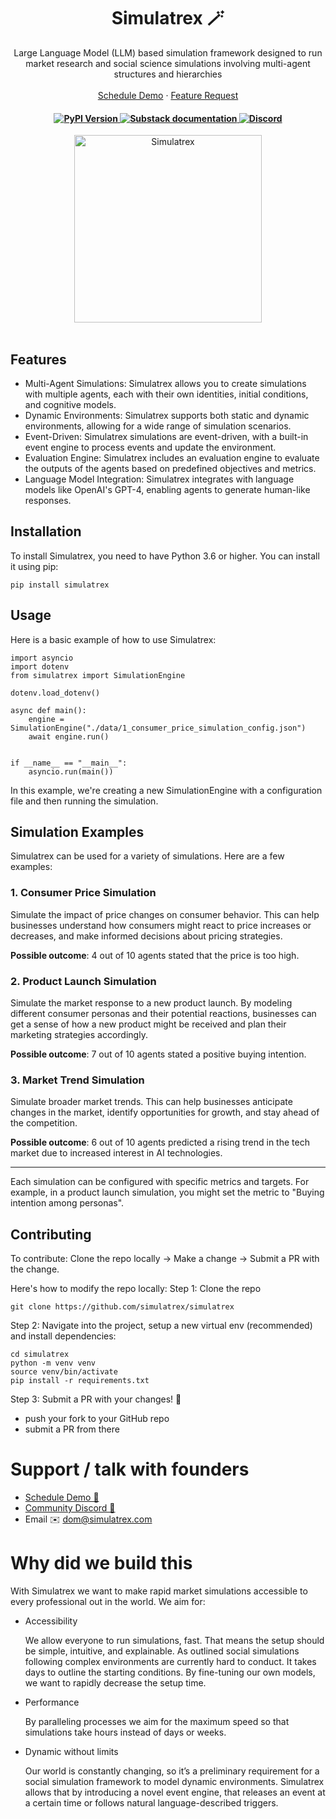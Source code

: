 <h1 align="center">
        Simulatrex 🪄 
    </h1>
    <p align="center">
        <p align="center">Large Language Model (LLM) based simulation framework designed to run market research and social science simulations involving multi-agent structures and hierarchies
        <br>
        <br>
        <a href="https://cal.com/d42me/30min">Schedule Demo</a>
        ·
        <a href="https://github.com/simulatrex/simulatrex/issues/new?assignees=&labels=enhancement&projects=&title=%5BFeature%5D%3A+">Feature Request</a>
    </p>
<h4 align="center">
    <a href="https://pypi.org/project/simulatrex" target="_blank">
        <img src="https://img.shields.io/pypi/v/simulatrex.svg" alt="PyPI Version">
    </a>
    <a href="https://dominikscherm.substack.com/p/introducing-simulatrex">
        <img src="https://img.shields.io/badge/Documentation-Substack-orange" alt="Substack documentation">
    </a>
    <a href="https://discord.gg/THG27uRm">
        <img src="https://img.shields.io/static/v1?label=Chat%20on&message=Discord&color=blue&logo=Discord&style=flat-square" alt="Discord">
    </a>
</h4>

<div align="center">
<img src="cover.png" alt="Simulatrex" width="300"/>
</div>
<br/>

## Features

- Multi-Agent Simulations: Simulatrex allows you to create simulations with multiple agents, each with their own identities, initial conditions, and cognitive models.
- Dynamic Environments: Simulatrex supports both static and dynamic environments, allowing for a wide range of simulation scenarios.
- Event-Driven: Simulatrex simulations are event-driven, with a built-in event engine to process events and update the environment.
- Evaluation Engine: Simulatrex includes an evaluation engine to evaluate the outputs of the agents based on predefined objectives and metrics.
- Language Model Integration: Simulatrex integrates with language models like OpenAI's GPT-4, enabling agents to generate human-like responses.

## Installation

To install Simulatrex, you need to have Python 3.6 or higher. You can install it using pip:

```
pip install simulatrex
```

## Usage

Here is a basic example of how to use Simulatrex:

```
import asyncio
import dotenv
from simulatrex import SimulationEngine

dotenv.load_dotenv()

async def main():
    engine = SimulationEngine("./data/1_consumer_price_simulation_config.json")
    await engine.run()


if __name__ == "__main__":
    asyncio.run(main())
```

In this example, we're creating a new SimulationEngine with a configuration file and then running the simulation.

## Simulation Examples

Simulatrex can be used for a variety of simulations. Here are a few examples:

### 1. Consumer Price Simulation

Simulate the impact of price changes on consumer behavior. This can help businesses understand how consumers might react to price increases or decreases, and make informed decisions about pricing strategies.

**Possible outcome**: 4 out of 10 agents stated that the price is too high.

### 2. Product Launch Simulation

Simulate the market response to a new product launch. By modeling different consumer personas and their potential reactions, businesses can get a sense of how a new product might be received and plan their marketing strategies accordingly.

**Possible outcome**: 7 out of 10 agents stated a positive buying intention.

### 3. Market Trend Simulation

Simulate broader market trends. This can help businesses anticipate changes in the market, identify opportunities for growth, and stay ahead of the competition.

**Possible outcome**: 6 out of 10 agents predicted a rising trend in the tech market due to increased interest in AI technologies.

---

Each simulation can be configured with specific metrics and targets. For example, in a product launch simulation, you might set the metric to "Buying intention among personas".

## Contributing
To contribute: Clone the repo locally -> Make a change -> Submit a PR with the change. 

Here's how to modify the repo locally: 
Step 1: Clone the repo 
```
git clone https://github.com/simulatrex/simulatrex
```

Step 2: Navigate into the project, setup a new virtual env (recommended) and install dependencies: 
```
cd simulatrex
python -m venv venv
source venv/bin/activate
pip install -r requirements.txt
```

Step 3: Submit a PR with your changes! 🚀
- push your fork to your GitHub repo
- submit a PR from there 

# Support / talk with founders
- [Schedule Demo 👋](https://cal.com/d42me/30min)
- [Community Discord 💭](https://discord.gg/THG27uRm)
- Email ✉️ dom@simulatrex.com

# Why did we build this 
With Simulatrex we want to make rapid market simulations accessible to every professional out in the world. We aim for:

- Accessibility

    We allow everyone to run simulations, fast. That means the setup should be simple, intuitive, and explainable. As outlined social simulations following complex environments are currently hard to conduct. It takes days to outline the starting conditions. By fine-tuning our own models, we want to rapidly decrease the setup time.

- Performance

    By paralleling processes we aim for the maximum speed so that simulations take hours instead of days or weeks.


- Dynamic without limits

    Our world is constantly changing, so it’s a preliminary requirement for a social simulation framework to model dynamic environments. Simulatrex allows that by introducing a novel event engine, that releases an event at a certain time or follows natural language-described triggers.
